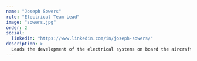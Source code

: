 ```yaml
---
name: "Joseph Sowers"
role: "Electrical Team Lead"
image: "sowers.jpg"
order: 2
social:
  linkedin: "https://www.linkedin.com/in/joseph-sowers/"
description: >
  Leads the development of the electrical systems on board the aircraft.
---
```

